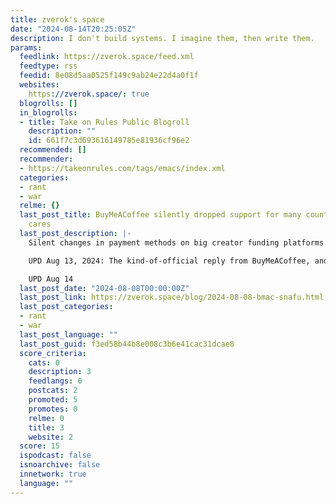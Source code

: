 ```yaml
---
title: zverok's space
date: "2024-08-14T20:25:05Z"
description: I don't build systems. I imagine them, then write them.
params:
  feedlink: https://zverok.space/feed.xml
  feedtype: rss
  feedid: 8e08d5aa0525f149c9ab24e22d4a0f1f
  websites:
    https://zverok.space/: true
  blogrolls: []
  in_blogrolls:
  - title: Take on Rules Public Blogroll
    description: ""
    id: 661f7c3d693616149785e81936cf96e2
  recommended: []
  recommender:
  - https://takeonrules.com/tags/emacs/index.xml
  categories:
  - rant
  - war
  relme: {}
  last_post_title: BuyMeACoffee silently dropped support for many countries, and nobody
    cares
  last_post_description: |-
    Silent changes in payment methods on big creator funding platforms raise some unpleasant questions.

    UPD Aug 13, 2024: The kind-of-official reply from BuyMeACoffee, and my response to it.

    UPD Aug 14
  last_post_date: "2024-08-08T00:00:00Z"
  last_post_link: https://zverok.space/blog/2024-08-08-bmac-snafu.html
  last_post_categories:
  - rant
  - war
  last_post_language: ""
  last_post_guid: f3ed58b44b8e008c3b6e41cac31dcae8
  score_criteria:
    cats: 0
    description: 3
    feedlangs: 0
    postcats: 2
    promoted: 5
    promotes: 0
    relme: 0
    title: 3
    website: 2
  score: 15
  ispodcast: false
  isnoarchive: false
  innetwork: true
  language: ""
---
```

